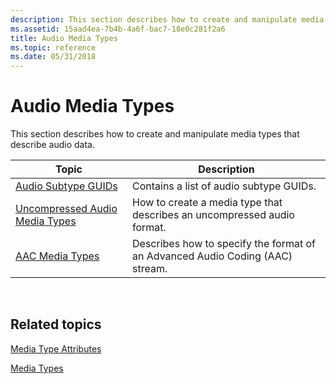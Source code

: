 ```yaml
---
description: This section describes how to create and manipulate media types that describe audio data.
ms.assetid: 15aad4ea-7b4b-4a6f-bac7-18e0c281f2a6
title: Audio Media Types
ms.topic: reference
ms.date: 05/31/2018
---
```


# Audio Media Types

This section describes how to create and manipulate media types that describe audio data.



| Topic                                                                | Description                                                                   |
|----------------------------------------------------------------------|-------------------------------------------------------------------------------|
| [Audio Subtype GUIDs](audio-subtype-guids.md)                       | Contains a list of audio subtype GUIDs.                                       |
| [Uncompressed Audio Media Types](uncompressed-audio-media-types.md) | How to create a media type that describes an uncompressed audio format.       |
| [AAC Media Types](aac-media-types.md)                               | Describes how to specify the format of an Advanced Audio Coding (AAC) stream. |



 

## Related topics

<dl> <dt>

[Media Type Attributes](media-type-attributes.md)
</dt> <dt>

[Media Types](media-types.md)
</dt> </dl>

 

 



